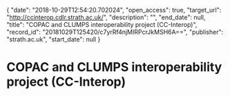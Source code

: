 {
  "date": "2018-10-29T12:54:20.702024", 
  "open_access": true, 
  "target_url": "http://ccinterop.cdlr.strath.ac.uk/", 
  "description": "", 
  "end_date": null, 
  "title": "COPAC and CLUMPS interoperability project (CC-Interop)", 
  "record_id": "20181029T125420/c7yrRf4njMIRPcrJkMSH6A==", 
  "publisher": "strath.ac.uk", 
  "start_date": null
}

# COPAC and CLUMPS interoperability project (CC-Interop)

